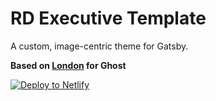 # RD Executive Template

A custom, image-centric theme for Gatsby.

**Based on [London](https://github.com/TryGhost/London) for Ghost**


[![Deploy to Netlify](https://www.netlify.com/img/deploy/button.svg)](https://app.netlify.com/start/deploy?repository=https://github.com/RepDefHosting/RD-Microsite&stack=cms)
